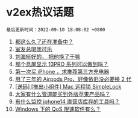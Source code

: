 # v2ex热议话题

`最后更新时间：2022-09-10 18:08:02 +0800`

1. [都这么久了还在准备中？](https://www.v2ex.com/t/878983)
1. [室友总喝我可乐](https://www.v2ex.com/t/878993)
1. [刘海挺好的， 把他换了干嘛](https://www.v2ex.com/t/879058)
1. [那个息屏显示 13PRO 系列可以做到吗？](https://www.v2ex.com/t/878975)
1. [第一次买 iPhone ，求推荐第三方充电器](https://www.v2ex.com/t/878996)
1. [用了三年的 Airpods Pro，好像依旧没必要换 2 代](https://www.v2ex.com/t/879052)
1. [[送码] [推出小组件] Mac 远程锁 SimpleLock](https://www.v2ex.com/t/879062)
1. [大家有什么管道能买到外版苹果产品吗？](https://www.v2ex.com/t/879053)
1. [有什么监控 iphone14 直营店库存的工具吗？](https://www.v2ex.com/t/878988)
1. [Windows 下的 QoS 限速软件有么？](https://www.v2ex.com/t/878997)

